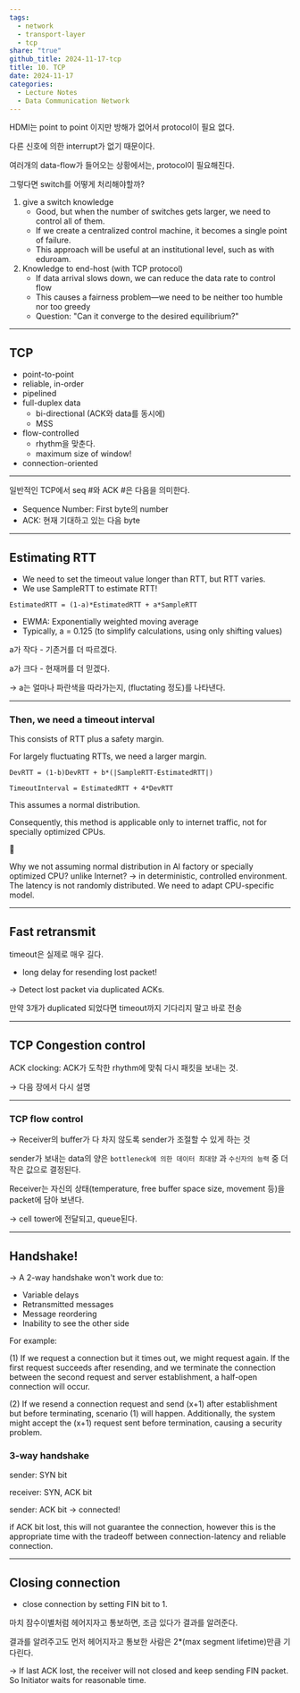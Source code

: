 ```yaml
---  
tags:  
  - network  
  - transport-layer  
  - tcp  
share: "true"  
github_title: 2024-11-17-tcp  
title: 10. TCP  
date: 2024-11-17  
categories:  
  - Lecture Notes  
  - Data Communication Network  
---  
```

HDMI는 point to point 이지만 방해가 없어서 protocol이 필요 없다.  
  
다른 신호에 의한 interrupt가 없기 때문이다.  
  
여러개의 data-flow가 들어오는 상황에서는, protocol이 필요해진다.  
  
그렇다면 switch를 어떻게 처리해야할까?  
  
1. give a switch knowledge  
    - Good, but when the number of switches gets larger, we need to control all of them.  
    - If we create a centralized control machine, it becomes a single point of failure.  
    - This approach will be useful at an institutional level, such as with eduroam.  
2. Knowledge to end-host (with TCP protocol)  
    - If data arrival slows down, we can reduce the data rate to control flow  
    - This causes a fairness problem—we need to be neither too humble nor too greedy  
    - Question: "Can it converge to the desired equilibrium?"  
  
---  
  
## TCP  
  
- point-to-point  
- reliable, in-order  
- pipelined  
- full-duplex data  
    - bi-directional (ACK와 data를 동시에)  
    - MSS  
- flow-controlled  
    - rhythm을 맞춘다.  
    - maximum size of window!  
- connection-oriented  
  
---  
  
일반적인 TCP에서 seq #와 ACK #은 다음을 의미한다.  
  
- Sequence Number: First byte의 number  
- ACK: 현재 기대하고 있는 다음 byte  
  
---  
  
## Estimating RTT  
  
- We need to set the timeout value longer than RTT, but RTT varies.  
- We use SampleRTT to estimate RTT!  
  
`EstimatedRTT = (1-a)*EstimatedRTT + a*SampleRTT`  
  
- EWMA: Exponentially weighted moving average  
- Typically, a = 0.125 (to simplify calculations, using only shifting values)  
  
a가 작다 - 기존거를 더 따르겠다.  
  
a가 크다 - 현재꺼를 더 믿겠다.  
  
→ a는 얼마나 파란색을 따라가는지, (fluctating 정도)를 나타낸다.  
  
---  
  
### Then, we need a timeout interval  
  
This consists of RTT plus a safety margin.  
  
For largely fluctuating RTTs, we need a larger margin.  
  
`DevRTT = (1-b)DevRTT + b*(|SampleRTT-EstimatedRTT|)`  
  
`TimeoutInterval = EstimatedRTT + 4*DevRTT`  
  
This assumes a normal distribution.  
  
Consequently, this method is applicable only to internet traffic, not for specially optimized CPUs.  
  
<aside> 📖  
  
Why we not assuming normal distribution in AI factory or specially optimized CPU? unlike Internet? → in deterministic, controlled environment. The latency is not randomly distributed. We need to adapt CPU-specific model.  
  
</aside>  
  
---  
  
## Fast retransmit  
  
timeout은 실제로 매우 길다.  
  
- long delay for resending lost packet!  
  
→ Detect lost packet via duplicated ACKs.  
  
만약 3개가 duplicated 되었다면 timeout까지 기다리지 말고 바로 전송  
  
---  
  
## TCP Congestion control  
  
ACK clocking: ACK가 도착한 rhythm에 맞춰 다시 패킷을 보내는 것.  
  
→ 다음 장에서 다시 설명  
  
---  
  
### TCP flow control  
  
→ Receiver의 buffer가 다 차지 않도록 sender가 조절할 수 있게 하는 것  
  
sender가 보내는 data의 양은 `bottleneck에 의한 데이터 최대양` 과 `수신자의 능력` 중 더 작은 값으로 결정된다.  
  
Receiver는 자신의 상태(temperature, free buffer space size, movement 등)을 packet에 담아 보낸다.  
  
→ cell tower에 전달되고, queue된다.  
  
---  
  
## Handshake!  
  
→ A 2-way handshake won't work due to:  
  
- Variable delays  
- Retransmitted messages  
- Message reordering  
- Inability to see the other side  
  
For example:  
  
(1) If we request a connection but it times out, we might request again. If the first request succeeds after resending, and we terminate the connection between the second request and server establishment, a half-open connection will occur.  
  
(2) If we resend a connection request and send (x+1) after establishment but before terminating, scenario (1) will happen. Additionally, the system might accept the (x+1) request sent before termination, causing a security problem.  
  
### 3-way handshake  
  
sender: SYN bit  
  
receiver: SYN, ACK bit  
  
sender: ACK bit → connected!  
  
if ACK bit lost, this will not guarantee the connection, however this is the appropriate time with the tradeoff between connection-latency and reliable connection.  
  
---  
  
## Closing connection  
  
- close connection by setting FIN bit to 1.  
  
마치 잠수이별처럼 헤어지자고 통보하면, 조금 있다가 결과를 알려준다.  
  
결과를 알려주고도 먼저 헤어지자고 통보한 사람은 2*(max segment lifetime)만큼 기다린다.  
  
→ If last ACK lost, the receiver will not closed and keep sending FIN packet. So Initiator waits for reasonable time.